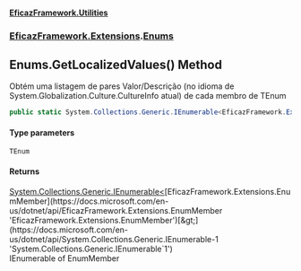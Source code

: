 #### [EficazFramework.Utilities](EficazFrameworkUtilities.md 'EficazFramework Utilities')
### [EficazFramework.Extensions](EficazFrameworkUtilities.md#EficazFramework.Extensions 'EficazFramework.Extensions').[Enums](Enums.md 'EficazFramework.Extensions.Enums')

## Enums.GetLocalizedValues<TEnum>() Method

Obtém uma listagem de pares Valor/Descrição (no idioma de System.Globalization.Culture.CultureInfo atual) de cada membro de TEnum

```csharp
public static System.Collections.Generic.IEnumerable<EficazFramework.Extensions.EnumMember> GetLocalizedValues<TEnum>();
```
#### Type parameters

<a name='EficazFramework.Extensions.Enums.GetLocalizedValues_TEnum_().TEnum'></a>

`TEnum`

#### Returns
[System.Collections.Generic.IEnumerable&lt;](https://docs.microsoft.com/en-us/dotnet/api/System.Collections.Generic.IEnumerable-1 'System.Collections.Generic.IEnumerable`1')[EficazFramework.Extensions.EnumMember](https://docs.microsoft.com/en-us/dotnet/api/EficazFramework.Extensions.EnumMember 'EficazFramework.Extensions.EnumMember')[&gt;](https://docs.microsoft.com/en-us/dotnet/api/System.Collections.Generic.IEnumerable-1 'System.Collections.Generic.IEnumerable`1')  
IEnumerable of EnumMember